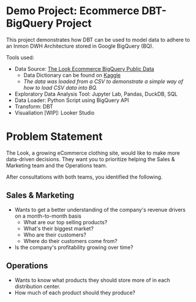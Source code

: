 # Demo Project: Ecommerce DBT-BigQuery Project

This project demonstrates how DBT can be used to model data to adhere to an Inmon DWH Architecture stored in Google BigQuery (BQ). 

Tools used: 
- Data Source: [The Look Ecommerce BigQuery Public Data](https://console.cloud.google.com/bigquery?p=bigquery-public-data&d=thelook_ecommerce&page=dataset&project=%3F&ws=!1m4!1m3!3m2!1sbigquery-public-data!2sthelook_ecommerce&inv=1&invt=Abq6kQ)
    - Data Dictionary can be found on [Kaggle](https://www.kaggle.com/datasets/mustafakeser4/looker-ecommerce-bigquery-dataset?select=users.csv)
    - *The data was loaded from a CSV to demonstrate a simple way of how to load CSV data into BQ.*
- Exploratory Data Analysis Tool: Jupyter Lab, Pandas, DuckDB, SQL
- Data Loader: Python Script using BigQuery API
- Transform: DBT
- Visualiation [WIP]: Looker Studio


# Problem Statement
The Look, a growing eCommerce clothing site, would like to make more data-driven decisions. They want you to prioritize helping the Sales & Marketing team and the Operations team.

After consultations with both teams, you identified the following.

## Sales & Marketing
- Wants to get a better understanding of the company's revenue drivers on a month-to-month basis
    - What are our top selling products? 
    - What's their biggest market? 
    - Who are their customers?
    - Where do their customers come from? 
- Is the company's profitability growing over time?


## Operations
- Wants to know what products they should store more of in each distribution center.
- How much of each product should they produce?
